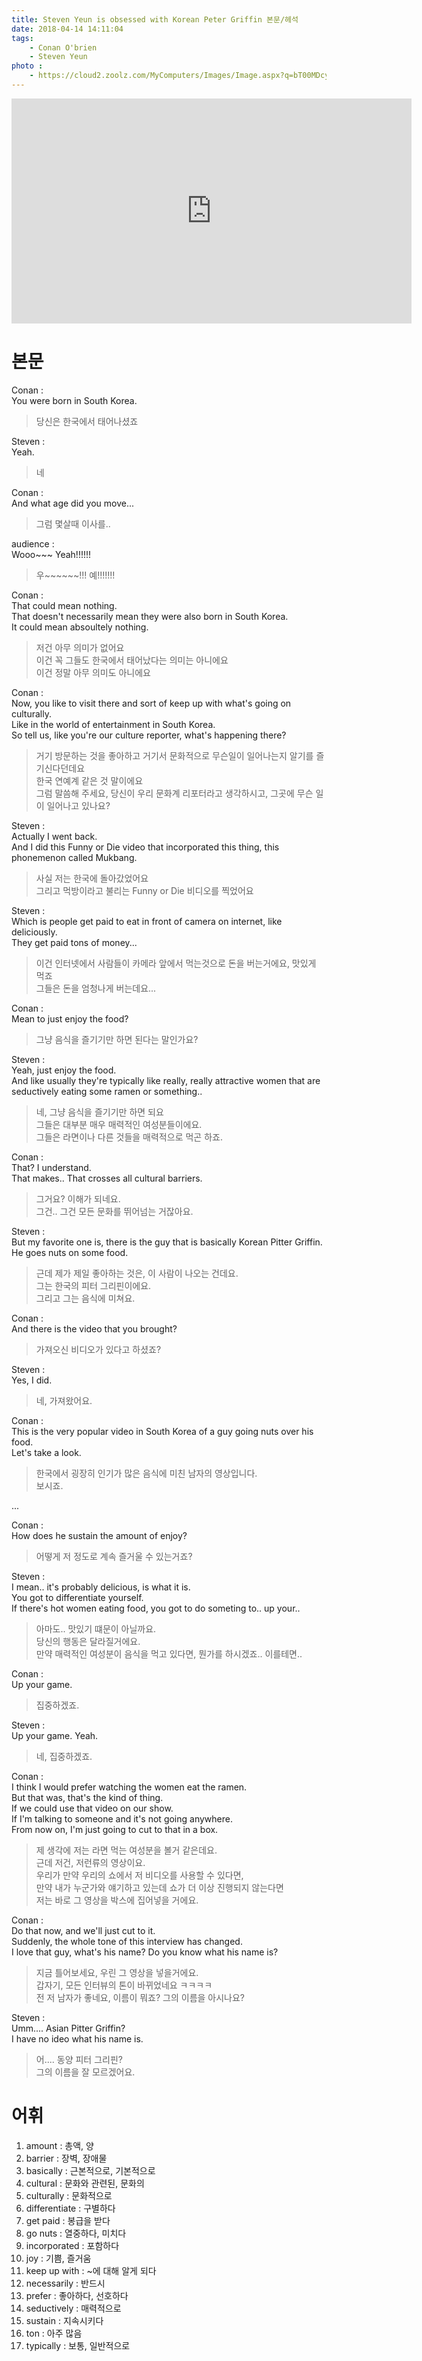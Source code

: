 ```yaml
---
title: Steven Yeun is obsessed with Korean Peter Griffin 본문/헤석
date: 2018-04-14 14:11:04
tags:
    - Conan O'brien
    - Steven Yeun
photo : 
    - https://cloud2.zoolz.com/MyComputers/Images/Image.aspx?q=bT00MDcyNDcma2V5PTIwOTU2NTc4MzAmdHlwZT1sJno9MjIvMDQvMjAxOCAxMjo0OQ==
---
```


<iframe width="640" height="360" src="https://www.youtube.com/embed/Ej092tY36IY" frameborder="0" allow="autoplay; encrypted-media" allowfullscreen></iframe>

# 본문
Conan :  
You were born in South Korea.  
> 당신은 한국에서 태어나셨죠  

Steven :  
Yeah.  
> 네  

Conan :  
And what age did you move...  
> 그럼 몇살때 이사를..  

audience :  
Wooo~~~ Yeah!!!!!!  
> 우~~~~~~!!! 예!!!!!!!  

Conan :  
That could mean nothing.  
That doesn't necessarily mean they were also born in South Korea.  
It could mean absoultely nothing.  
> 저건 아무 의미가 없어요  
이건 꼭 그들도 한국에서 태어났다는 의미는 아니에요  
이건 정말 아무 의미도 아니에요  

Conan :  
Now, you like to visit there and sort of keep up with what's going on culturally.  
Like in the world of entertainment in South Korea.  
So tell us, like you're our culture reporter, what's happening there?  
> 거기 방문하는 것을 좋아하고 거기서 문화적으로 무슨일이 일어나는지 알기를 즐기신다던데요  
한국 연예계 같은 것 말이에요  
그럼 말씀해 주세요, 당신이 우리 문화계 리포터라고 생각하시고, 그곳에 무슨 일이 일어나고 있나요?  

Steven :  
Actually I went back.  
And I did this Funny or Die video that incorporated this thing, this phonemenon called Mukbang.  
> 사실 저는 한국에 돌아갔었어요  
그리고 먹방이라고 불리는 Funny or Die 비디오를 찍었어요  

Steven :  
Which is people get paid to eat in front of camera on internet, like deliciously.  
They get paid tons of money...  
> 이건 인터넷에서 사람들이 카메라 앞에서 먹는것으로 돈을 버는거에요, 맛있게 먹죠  
그들은 돈을 엄청나게 버는데요...  

Conan :  
Mean to just enjoy the food?  
> 그냥 음식을 즐기기만 하면 된다는 말인가요?  

Steven :  
Yeah, just enjoy the food.  
And like usually they're typically like really, really attractive women that are seductively eating some ramen or something..  
> 네, 그냥 음식을 즐기기만 하면 되요  
그들은 대부분 매우 매력적인 여성분들이에요.  
그들은 라면이나 다른 것들을 매력적으로 먹곤 하죠.  

Conan :  
That? I understand.  
That makes.. That crosses all cultural barriers.  
> 그거요? 이해가 되네요.  
그건.. 그건 모든 문화를 뛰어넘는 거잖아요.  

Steven :  
But my favorite one is, there is the guy that is basically Korean Pitter Griffin.  
He goes nuts on some food.  
> 근데 제가 제일 좋아하는 것은, 이 사람이 나오는 건데요.  
그는 한국의 피터 그리핀이에요.  
그리고 그는 음식에 미쳐요.  

Conan :  
And there is the video that you brought?  
> 가져오신 비디오가 있다고 하셨죠?  

Steven :  
Yes, I did.  
> 네, 가져왔어요.  

Conan :  
This is the very popular video in South Korea of a guy going nuts over his food.  
Let's take a look.  
> 한국에서 굉장히 인기가 많은 음식에 미친 남자의 영상입니다.  
보시죠.  

...  

Conan :  
How does he sustain the amount of enjoy?  
> 어떻게 저 정도로 계속 즐거울 수 있는거죠?  

Steven :  
I mean.. it's probably delicious, is what it is.  
You got to differentiate yourself.  
If there's hot women eating food, you got to do someting to.. up your..  
> 아마도.. 맛있기 떄문이 아닐까요.  
당신의 행동은 달라질거에요.  
만약 매력적인 여성분이 음식을 먹고 있다면, 뭔가를 하시겠죠.. 이를테면..  

Conan :  
Up your game.  
> 집중하겠죠.  

Steven :  
Up your game. Yeah.  
> 네, 집중하겠죠.  

Conan :  
I think I would prefer watching the women eat the ramen.  
But that was, that's the kind of thing.  
If we could use that video on our show.  
If I'm talking to someone and it's not going anywhere.  
From now on, I'm just going to cut to that in a box.  
> 제 생각에 저는 라면 먹는 여성분을 볼거 같은데요.  
근데 저건, 저런류의 영상이요.  
우리가 만약 우리의 쇼에서 저 비디오를 사용할 수 있다면,  
만약 내가 누군가와 얘기하고 있는데 쇼가 더 이상 진행되지 않는다면  
저는 바로 그 영상을 박스에 집어넣을 거에요.  

Conan :  
Do that now, and we'll just cut to it.  
Suddenly, the whole tone of this interview has changed.  
I love that guy, what's his name? Do you know what his name is?  
> 지금 틀어보세요, 우린 그 영상을 넣을거에요.  
갑자기, 모든 인터뷰의 톤이 바뀌었네요 ㅋㅋㅋㅋ  
전 저 남자가 좋네요, 이름이 뭐죠? 그의 이름을 아시나요?  

Steven :  
Umm.... Asian Pitter Griffin?  
I have no ideo what his name is.  
> 어.... 동양 피터 그리핀?  
그의 이름을 잘 모르겠어요.  

# 어휘
1. amount : 총액, 양  
1. barrier : 장벽, 장애물  
1. basically : 근본적으로, 기본적으로  
1. cultural : 문화와 관련된, 문화의  
1. culturally : 문화적으로  
1. differentiate : 구별하다  
1. get paid : 봉급을 받다  
1. go nuts : 열중하다, 미치다  
1. incorporated : 포함하다  
1. joy : 기쁨, 즐거움  
1. keep up with : ~에 대해 알게 되다  
1. necessarily : 반드시  
1. prefer : 좋아하다, 선호하다  
1. seductively : 매력적으로  
1. sustain : 지속시키다  
1. ton : 아주 많음
1. typically : 보통, 일반적으로  

<!-- more -->